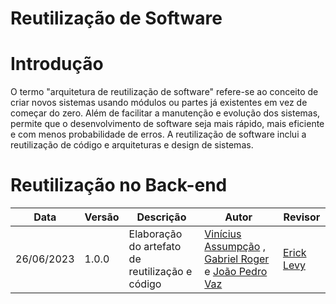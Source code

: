 # Reutilização de Software

# Introdução

O termo "arquitetura de reutilização de software" refere-se ao conceito de criar novos sistemas usando módulos ou partes já existentes em vez de começar do zero. Além de facilitar a manutenção e evolução dos sistemas, permite que o desenvolvimento de software seja mais rápido, mais eficiente e com menos probabilidade de erros. A reutilização de software inclui a reutilização de código e arquiteturas e design de sistemas.

# Reutilização no Back-end




Data | Versão |Descrição |Autor | Revisor
-----|--------|----------|------|--------
| 26/06/2023 | 1.0.0 | Elaboração do artefato de reutilização e código | [Vinícius Assumpção](https://github.com/viniman27) , [Gabriel Roger](https://github.com/GabrielRoger07) e [João Pedro Vaz](https://github.com/JoaoPedro0803) | [Erick Levy](https://github.com/Ericklevy) |
